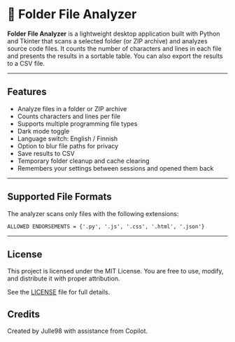 # 📁 Folder File Analyzer

**Folder File Analyzer** is a lightweight desktop application built with Python and Tkinter that scans a selected folder (or ZIP archive) and analyzes source code files. It counts the number of characters and lines in each file and presents the results in a sortable table. You can also export the results to a CSV file.

---

## Features

- Analyze files in a folder or ZIP archive
- Counts characters and lines per file
- Supports multiple programming file types
- Dark mode toggle
- Language switch: English / Finnish 
- Option to blur file paths for privacy
- Save results to CSV
- Temporary folder cleanup and cache clearing
- Remembers your settings between sessions and opened them back

---

## Supported File Formats

The analyzer scans only files with the following extensions:
```
ALLOWED ENDORSEMENTS = {'.py', '.js', '.css', '.html', '.json'}
```
---

## License

This project is licensed under the MIT License. You are free to use, modify, and distribute it with proper attribution.

See the [LICENSE](LICENSE) file for full details.

## Credits

Created by Julle98 with assistance from Copilot.
